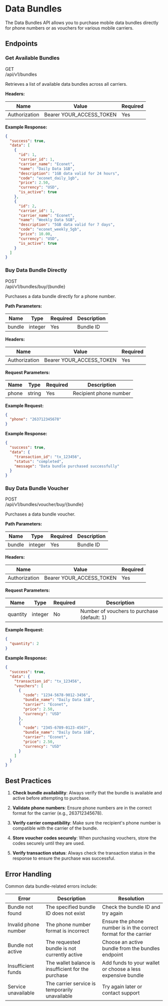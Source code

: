 # Data Bundles

The Data Bundles API allows you to purchase mobile data bundles directly for phone numbers or as vouchers for various mobile carriers.

## Endpoints

### Get Available Bundles

<div class="api-method get">GET</div>
<div class="endpoint">/api/v1/bundles</div>

Retrieves a list of available data bundles across all carriers.

**Headers:**

| Name | Value | Required |
|------|-------|----------|
| Authorization | Bearer YOUR_ACCESS_TOKEN | Yes |

**Example Response:**
```json
{
  "success": true,
  "data": [
    {
      "id": 1,
      "carrier_id": 1,
      "carrier_name": "Econet",
      "name": "Daily Data 1GB",
      "description": "1GB data valid for 24 hours",
      "code": "econet_daily_1gb",
      "price": 2.50,
      "currency": "USD",
      "is_active": true
    },
    {
      "id": 2,
      "carrier_id": 1,
      "carrier_name": "Econet",
      "name": "Weekly Data 5GB",
      "description": "5GB data valid for 7 days",
      "code": "econet_weekly_5gb",
      "price": 10.00,
      "currency": "USD",
      "is_active": true
    }
  ]
}
```

### Buy Data Bundle Directly

<div class="api-method post">POST</div>
<div class="endpoint">/api/v1/bundles/buy/{bundle}</div>

Purchases a data bundle directly for a phone number.

**Path Parameters:**

| Name | Type | Required | Description |
|------|------|----------|-------------|
| bundle | integer | Yes | Bundle ID |

**Headers:**

| Name | Value | Required |
|------|-------|----------|
| Authorization | Bearer YOUR_ACCESS_TOKEN | Yes |

**Request Parameters:**

| Name | Type | Required | Description |
|------|------|----------|-------------|
| phone | string | Yes | Recipient phone number |

**Example Request:**
```json
{
  "phone": "263712345678"
}
```

**Example Response:**
```json
{
  "success": true,
  "data": {
    "transaction_id": "tx_123456",
    "status": "completed",
    "message": "Data bundle purchased successfully"
  }
}
```

### Buy Data Bundle Voucher

<div class="api-method post">POST</div>
<div class="endpoint">/api/v1/bundles/voucher/buy/{bundle}</div>

Purchases a data bundle voucher.

**Path Parameters:**

| Name | Type | Required | Description |
|------|------|----------|-------------|
| bundle | integer | Yes | Bundle ID |

**Headers:**

| Name | Value | Required |
|------|-------|----------|
| Authorization | Bearer YOUR_ACCESS_TOKEN | Yes |

**Request Parameters:**

| Name | Type | Required | Description |
|------|------|----------|-------------|
| quantity | integer | No | Number of vouchers to purchase (default: 1) |

**Example Request:**
```json
{
  "quantity": 2
}
```

**Example Response:**
```json
{
  "success": true,
  "data": {
    "transaction_id": "tx_123456",
    "vouchers": [
      {
        "code": "1234-5678-9012-3456",
        "bundle_name": "Daily Data 1GB",
        "carrier": "Econet",
        "price": 2.50,
        "currency": "USD"
      },
      {
        "code": "2345-6789-0123-4567",
        "bundle_name": "Daily Data 1GB",
        "carrier": "Econet",
        "price": 2.50,
        "currency": "USD"
      }
    ]
  }
}
```

## Best Practices

1. **Check bundle availability**: Always verify that the bundle is available and active before attempting to purchase.

2. **Validate phone numbers**: Ensure phone numbers are in the correct format for the carrier (e.g., 263712345678).

3. **Verify carrier compatibility**: Make sure the recipient's phone number is compatible with the carrier of the bundle.

4. **Store voucher codes securely**: When purchasing vouchers, store the codes securely until they are used.

5. **Verify transaction status**: Always check the transaction status in the response to ensure the purchase was successful.

## Error Handling

Common data bundle-related errors include:

| Error | Description | Resolution |
|-------|-------------|------------|
| Bundle not found | The specified bundle ID does not exist | Check the bundle ID and try again |
| Invalid phone number | The phone number format is incorrect | Ensure the phone number is in the correct format for the carrier |
| Bundle not active | The requested bundle is not currently active | Choose an active bundle from the bundles endpoint |
| Insufficient funds | The wallet balance is insufficient for the purchase | Add funds to your wallet or choose a less expensive bundle |
| Service unavailable | The carrier service is temporarily unavailable | Try again later or contact support |
